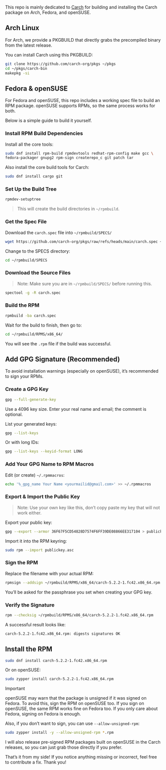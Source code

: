 This repo is mainly dedicated to [Carch](https://github.com/harilvfs/carch) for building and installing the Carch package on Arch, Fedora, and openSUSE.

## Arch Linux

For Arch, we provide a PKGBUILD that directly grabs the precompiled binary from the latest release.

You can install Carch using this PKGBUILD:

```sh
git clone https://github.com/carch-org/pkgs ~/pkgs
cd ~/pkgs/carch-bin
makepkg -si
```

## Fedora & openSUSE

For Fedora and openSUSE, this repo includes a working spec file to build an RPM package.
openSUSE supports RPMs, so the same process works for both.

Below is a simple guide to build it yourself.

### Install RPM Build Dependencies

Install all the core tools:

```sh
sudo dnf install rpm-build rpmdevtools redhat-rpm-config make gcc \
fedora-packager gnupg2 rpm-sign createrepo_c git patch tar
```

Also install the core build tools for Carch:

```sh
sudo dnf install cargo git
```

### Set Up the Build Tree

```sh
rpmdev-setuptree
```

> This will create the build directories in `~/rpmbuild`.

### Get the Spec File

Download the `carch.spec` file into `~/rpmbuild/SPECS/`

```sh
wget https://github.com/carch-org/pkgs/raw/refs/heads/main/carch.spec ~/rpmbuild/SPECS/
```

Change to the SPECS directory:

```sh
cd ~/rpmbuild/SPECS
```

### Download the Source Files

> Note: Make sure you are in `~/rpmbuild/SPECS/` before running this.

```sh
spectool -g -R carch.spec
```

### Build the RPM

```sh
rpmbuild -ba carch.spec
```

Wait for the build to finish, then go to:

```sh
cd ~/rpmbuild/RPMS/x86_64/
```

You will see the `.rpm` file if the build was successful.

## Add GPG Signature (Recommended)

To avoid installation warnings (especially on openSUSE), it’s recommended to sign your RPMs.

### Create a GPG Key

```sh
gpg --full-generate-key
```

Use a 4096 key size.
Enter your real name and email; the comment is optional.

List your generated keys:

```sh
gpg --list-keys
```

Or with long IDs:

```sh
gpg --list-keys --keyid-format LONG
```

### Add Your GPG Name to RPM Macros

Edit (or create) `~/.rpmmacros`:

```sh
echo '%_gpg_name Your Name <yourmailid@gmail.com>' >> ~/.rpmmacros
```

### Export & Import the Public Key

> Note: Use your own key like this, don’t copy paste my key that will not work either.

Export your public key:

```sh
gpg --export --armor 36F67F5CD54828D7574F6FF39DE08866EE317104 > publickey.asc
```

Import it into the RPM keyring:

```sh
sudo rpm --import publickey.asc
```

### Sign the RPM

Replace the filename with your actual RPM:

```sh
rpmsign --addsign ~/rpmbuild/RPMS/x86_64/carch-5.2.2-1.fc42.x86_64.rpm
```

You’ll be asked for the passphrase you set when creating your GPG key.

### Verify the Signature

```sh
rpm --checksig ~/rpmbuild/RPMS/x86_64/carch-5.2.2-1.fc42.x86_64.rpm
```

A successful result looks like: 

```sh
carch-5.2.2-1.fc42.x86_64.rpm: digests signatures OK
```

## Install the RPM

```sh
sudo dnf install carch-5.2.2-1.fc42.x86_64.rpm
```

Or on openSUSE:

```sh
sudo zypper install carch-5.2.2-1.fc42.x86_64.rpm
```

> [!IMPORTANT]
> openSUSE may warn that the package is unsigned if it was signed on Fedora.
> To avoid this, sign the RPM on openSUSE too.
> If you sign on openSUSE, the same RPM works fine on Fedora too.
> If you only care about Fedora, signing on Fedora is enough.

Also, if you don’t want to sign, you can use `--allow-unsigned-rpm`:

```sh
sudo zypper install -y --allow-unsigned-rpm *.rpm
```

I will also release pre-signed RPM packages built on openSUSE in the Carch releases, so you can just grab those directly if you prefer.

That’s it from my side!
If you notice anything missing or incorrect, feel free to contribute a fix.
Thank you!
